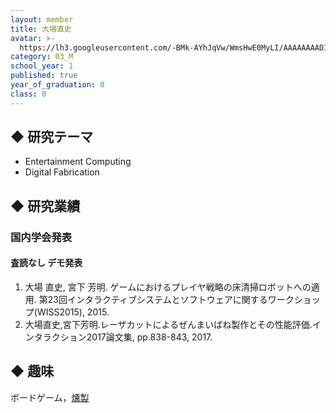 ```yaml
---
layout: member
title: 大場直史
avatar: >-
  https://lh3.googleusercontent.com/-BMk-AYhJqVw/WmsHwE0MyLI/AAAAAAAAD14/xBq74Xxts6QvOc0AdVqwcjo_0nyn7ZwGgCE0YBhgL/oobaProf.JPG
category: 03_M
school_year: 1
published: true
year_of_graduation: 0
class: 0
---
```


## ◆ 研究テーマ
- Entertainment Computing
- Digital Fabrication

## ◆ 研究業績
### 国内学会発表
#### 査読なし デモ発表
1. 大場 直史, 宮下 芳明. ゲームにおけるプレイヤ戦略の床清掃ロボットへの適用. 第23回インタラクティブシステムとソフトウェアに関するワークショップ(WISS2015), 2015.
2. 大場直史,宮下芳明.レーザカットによるぜんまいばね製作とその性能評価.インタラクション2017論文集, pp.838-843, 2017.

## ◆ 趣味
ボードゲーム，[燻製](http://portal.nifty.com/kiji/161019197846_1.htm)
